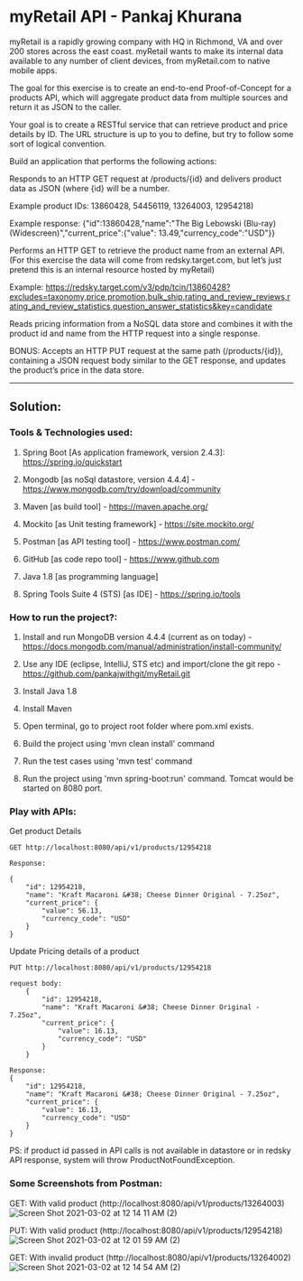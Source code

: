 # myRetail API - Pankaj Khurana

myRetail is a rapidly growing company with HQ in Richmond, VA and over 200 stores across the east coast. myRetail wants to make its internal data available to any number of client devices, from myRetail.com to native mobile apps.

The goal for this exercise is to create an end-to-end Proof-of-Concept for a products API, which will aggregate product data from multiple sources and return it as JSON to the caller. 

Your goal is to create a RESTful service that can retrieve product and price details by ID. The URL structure is up to you to define, but try to follow some sort of logical convention.

Build an application that performs the following actions: 

Responds to an HTTP GET request at /products/{id} and delivers product data as JSON (where {id} will be a number. 

Example product IDs: 13860428, 54456119, 13264003, 12954218) 

Example response: {"id":13860428,"name":"The Big Lebowski (Blu-ray) (Widescreen)","current_price":{"value": 13.49,"currency_code":"USD"}}

Performs an HTTP GET to retrieve the product name from an external API. (For this exercise the data will come from redsky.target.com, but let’s just pretend this is an internal resource hosted by myRetail)

Example: https://redsky.target.com/v3/pdp/tcin/13860428?excludes=taxonomy,price,promotion,bulk_ship,rating_and_review_reviews,rating_and_review_statistics,question_answer_statistics&key=candidate 

Reads pricing information from a NoSQL data store and combines it with the product id and name from the HTTP request into a single response.

BONUS: Accepts an HTTP PUT request at the same path (/products/{id}), containing a JSON request body similar to the GET response, and updates the product’s price in the data store.

*********************************************************************************************************************************
## __Solution:__

### __Tools & Technologies used:__
1. Spring Boot [As application framework, version 2.4.3]: https://spring.io/quickstart

2. Mongodb [as noSql datastore, version 4.4.4] - https://www.mongodb.com/try/download/community

3. Maven [as build tool] - https://maven.apache.org/

4. Mockito [as Unit testing framework] - https://site.mockito.org/

5. Postman [as API testing tool] - https://www.postman.com/

6. GitHub [as code repo tool] - https://www.github.com

7. Java 1.8 [as programming language]

8. Spring Tools Suite 4 (STS) [as IDE] - https://spring.io/tools

### __How to run the project?:__
1. Install and run MongoDB version 4.4.4 (current as on today) - https://docs.mongodb.com/manual/administration/install-community/

2. Use any IDE (eclipse, IntelliJ, STS etc) and import/clone the git repo - https://github.com/pankajwithgit/myRetail.git

4. Install Java 1.8

5. Install Maven

6. Open terminal, go to project root folder where pom.xml exists.

7. Build the project using 'mvn clean install' command

8. Run the test cases using 'mvn test' command

9. Run the project using 'mvn spring-boot:run' command. Tomcat would be started on 8080 port.

### __Play with APIs:__

Get product Details

    GET http://localhost:8080/api/v1/products/12954218

    Response:

    {
        "id": 12954218,
        "name": "Kraft Macaroni &#38; Cheese Dinner Original - 7.25oz",
        "current_price": {
            "value": 56.13,
            "currency_code": "USD"
        }   
    }

Update Pricing details of a product

    PUT http://localhost:8080/api/v1/products/12954218

    request body:
        {
            "id": 12954218,
            "name": "Kraft Macaroni &#38; Cheese Dinner Original - 7.25oz",
            "current_price": {
                "value": 16.13,
                "currency_code": "USD"
            }
        }

    Response:
    {
        "id": 12954218,
        "name": "Kraft Macaroni &#38; Cheese Dinner Original - 7.25oz",
        "current_price": {
            "value": 16.13,
            "currency_code": "USD"
        }
    }

PS: if product id passed in API calls is not available in datastore or in redsky API response, system will throw ProductNotFoundException.

### __Some Screenshots from Postman:__
GET: With valid product (http://localhost:8080/api/v1/products/13264003)
![Screen Shot 2021-03-02 at 12 14 11 AM (2)](https://user-images.githubusercontent.com/11853379/109601431-ddfabe00-7aec-11eb-8b6c-250401dd2ea3.png)

PUT: With valid product (http://localhost:8080/api/v1/products/12954218)
![Screen Shot 2021-03-02 at 12 01 59 AM (2)](https://user-images.githubusercontent.com/11853379/109600939-0afaa100-7aec-11eb-9324-4aa34a3e584c.png)

GET: With invalid product (http://localhost:8080/api/v1/products/13264002)
![Screen Shot 2021-03-02 at 12 14 54 AM (2)](https://user-images.githubusercontent.com/11853379/109601498-f965c900-7aec-11eb-8cc0-0168095e3234.png)


